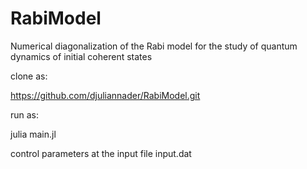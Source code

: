 # RabiModel
Numerical diagonalization of the Rabi model for the study of quantum dynamics of initial coherent states

clone as:

https://github.com/djuliannader/RabiModel.git

run as:

julia main.jl

control parameters at the input file input.dat